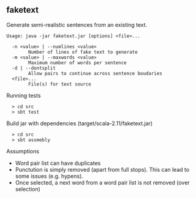faketext 
--------

Generate semi-realistic sentences from an existing text.

```
Usage: java -jar faketext.jar [options] <file>...

  -n <value> | --numlines <value>
        Number of lines of fake text to generate
  -m <value> | --maxwords <value>
        Maximum number of words per sentence
  -d | --dontsplit
        Allow pairs to continue across sentence boudaries
  <file>...
        File(s) for text source
```
Running tests
```
  > cd src
  > sbt test
```

Build jar with dependencies (target/scala-2.11/faketext.jar)
```
  > cd src
  > sbt assmebly
```

Assumptions

* Word pair list can have duplicates
* Punctution is simply removed (apart from full stops). This can lead to some issues (e.g. hypens).
* Once selected, a next word from a word pair list is not removed (over selection)
